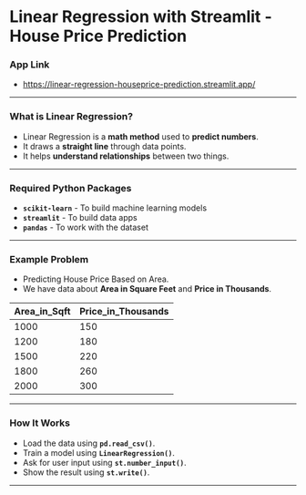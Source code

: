 # Linear Regression with Streamlit - House Price Prediction
### App Link
- https://linear-regression-houseprice-prediction.streamlit.app/
---
### What is Linear Regression?
- Linear Regression is a **math method** used to **predict numbers**.
- It draws a **straight line** through data points.
- It helps **understand relationships** between two things.
---
### Required Python Packages
- **`scikit-learn`** - To build machine learning models
- **`streamlit`** - To build data apps
- **`pandas`** - To work with the dataset
---
### Example Problem
- Predicting House Price Based on Area.
- We have data about **Area in Square Feet** and **Price in Thousands**.

| Area\_in\_Sqft | Price\_in\_Thousands |
| -------------- | -------------------- |
| 1000           | 150                  |
| 1200           | 180                  |
| 1500           | 220                  |
| 1800           | 260                  |
| 2000           | 300                  |

---
### How It Works
- Load the data using **`pd.read_csv()`**.
- Train a model using **`LinearRegression()`**.
- Ask for user input using **`st.number_input()`**.
- Show the result using **`st.write()`**.
---
